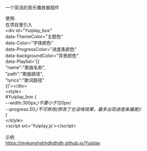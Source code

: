 一个简洁的音乐播放器插件

使用: <br>
在项目里引入<br>
&#60;div id="Yuiplay_box" <br>
    data-ThemeColor="主题色"<br>
    data-Color="字体颜色"<br>
    data-ProgressColor="进度条颜色"<br>
    data-backgroundColor="背景颜色"<br>
    data-Playlist='[{<br>
    "name":"歌曲名称",<br>
    "path":"歌曲路径",<br>
    "lyrics":"歌词路径"<br>
    }]'&#62;&#60;/div&#62;<br>
&#60;style&#62;<br>
#Yuiplay_box {<br>
    --width:300px;/*不要小于120px*/<br>
    --progress:50;/*不可修改(修改了也没啥效果，最多出现进度条偏差)*/<br>
}<br>
&#60;/style&#62;<br>
&#60;script src='Yuiplay.js'&#62;&#60;/script&#62;
<br>
<br>
示例<br>
https://mykonshshhdhdhdh.github.io/Yuiplay

